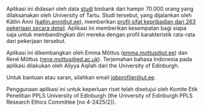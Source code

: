 Aplikasi ini didasari oleh data <a href="https://psycnet.apa.org/fulltext/2025-38154-001.html" target="_blank">studi</a> biobank dari hampir 70.000 orang yang dilaksanakan oleh University of Tartu. Studi tersebut, yang dijalankan oleh Kätlin Anni (katlin.anni@ut.ee), memberikan <a href="https://apps.psych.ut.ee/JobProfiles/" target ="_blank"> profil sifat kepribadian dari 263 pekerjaan secara detail</a>. Aplikasi ini memberikan kesempatan bagi siapa saja untuk membandingkan diri mereka dengan profil karakteristik rata-rata dari pekerjaan tersebut.

Aplikasi ini dikembangkan oleh Emma Mõttus (emma.mottus@ut.ee) dan René Mõttus (rene.mottus@ed.ac.uk). Terjemahan bahasa Indonesia pada aplikasi dilakukan oleh Aliyya Aqilah dari the University of Edinburgh.

Untuk bantuan atau saran, silahkan email jobprofiler@ut.ee.

Penggunaan aplikasi ini untuk keperluan riset telah disetujui oleh Komite Etik Penelitian PPLS University of Edinburgh (the University of Edinburgh PPLS Research Ethics Committee [no 4-2425/2]).